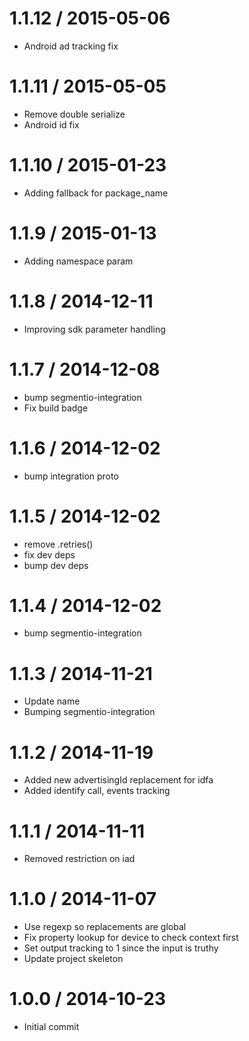 
1.1.12 / 2015-05-06
===================

  * Android ad tracking fix

1.1.11 / 2015-05-05
===================

  * Remove double serialize
  * Android id fix

1.1.10 / 2015-01-23
===================

  * Adding fallback for package_name

1.1.9 / 2015-01-13
==================

  * Adding namespace param

1.1.8 / 2014-12-11
==================

  * Improving sdk parameter handling

1.1.7 / 2014-12-08
==================

 * bump segmentio-integration
 * Fix build badge

1.1.6 / 2014-12-02
==================

 * bump integration proto

1.1.5 / 2014-12-02
==================

 * remove .retries()
 * fix dev deps
 * bump dev deps

1.1.4 / 2014-12-02
==================

 * bump segmentio-integration

1.1.3 / 2014-11-21
==================

 * Update name
 * Bumping segmentio-integration

1.1.2 / 2014-11-19
==================

  * Added new advertisingId replacement for idfa
  * Added identify call, events tracking

1.1.1 / 2014-11-11
==================

  * Removed restriction on iad

1.1.0 / 2014-11-07
==================

  * Use regexp so replacements are global
  * Fix property lookup for device to check context first
  * Set output tracking to 1 since the input is truthy
  * Update project skeleton

1.0.0 / 2014-10-23
==================

  * Initial commit
